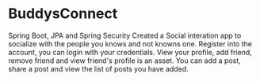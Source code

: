 # BuddysConnect
Spring Boot, JPA and Spring Security 
 Created a Social interation app to socialize with the people you knows and not knowns one. 
 Register into the account, you can login with your credentials. View your profile, add friend, remove friend and view friend's profile is an asset.
 You can add a post, share a post and view the list of posts you have added.
